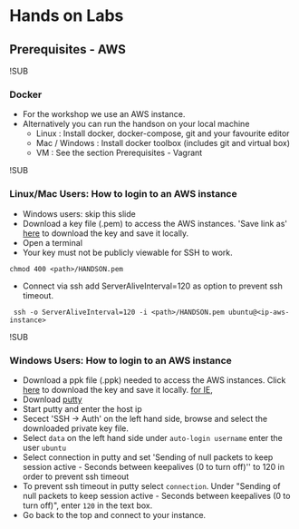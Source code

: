 # Hands on Labs
## Prerequisites - AWS

!SUB
### Docker
* For the workshop we use an AWS instance.
* Alternatively you can run the handson on your local machine
  * Linux : Install docker, docker-compose, git and your favourite editor
  * Mac / Windows : Install docker toolbox (includes git and virtual box)
  * VM : See the section Prerequisites - Vagrant


!SUB
### Linux/Mac Users: How to login to an AWS instance
- Windows users: skip this slide
- Download a key file (.pem) to access the AWS instances. 'Save link as' [here](key/HANDSON.pem) to download the key and save it locally.
- Open a terminal
- Your key must not be publicly viewable for SSH to work.

```
chmod 400 <path>/HANDSON.pem
```

- Connect via ssh add ServerAliveInterval=120 as option to prevent ssh timeout.

```
 ssh -o ServerAliveInterval=120 -i <path>/HANDSON.pem ubuntu@<ip-aws-instance>
```

!SUB
### Windows Users: How to login to an AWS instance

- Download a ppk file (.ppk) needed to access the AWS instances. Click [here](key/HANDSON.ppk) to download the key and save it locally. <a href="key/HANDSON.ppk" download="HANDSON.ppk">for IE</a>,
- Download [putty](http://www.chiark.greenend.org.uk/~sgtatham/putty/download.html)
- Start putty and enter the host ip
- Secect 'SSH -> Auth' on the left hand side, browse and select the downloaded private key file.
- Select `data` on the left hand side under `auto-login username` enter the user `ubuntu`
- Select connection in putty and set 'Sending of null packets to keep session active - Seconds between keepalives (0 to turn off)'' to 120 in order to prevent ssh timeout
- To prevent ssh timeout in putty select `connection`. Under "Sending of null packets to keep session active - Seconds between keepalives (0 to turn off)", enter `120` in the text box.
- Go back to the top and connect to your instance.
